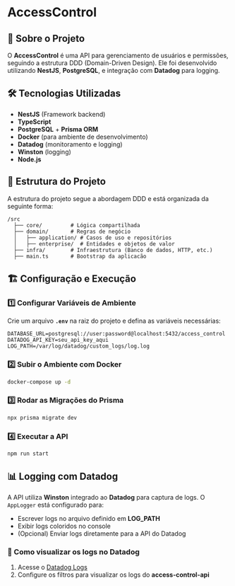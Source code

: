 # AccessControl

## 🚀 Sobre o Projeto

O **AccessControl** é uma API para gerenciamento de usuários e permissões, seguindo a estrutura DDD (Domain-Driven Design). Ele foi desenvolvido utilizando **NestJS**, **PostgreSQL**, e integração com **Datadog** para logging.

## 🛠️ Tecnologias Utilizadas

- **NestJS** (Framework backend)
- **TypeScript**
- **PostgreSQL** + **Prisma ORM**
- **Docker** (para ambiente de desenvolvimento)
- **Datadog** (monitoramento e logging)
- **Winston** (logging)
- **Node.js**

## 📂 Estrutura do Projeto

A estrutura do projeto segue a abordagem DDD e está organizada da seguinte forma:

```
/src
  ├── core/         # Lógica compartilhada
  ├── domain/       # Regras de negócio
  │   ├── application/ # Casos de uso e repositórios
  │   ├── enterprise/  # Entidades e objetos de valor
  ├── infra/        # Infraestrutura (Banco de dados, HTTP, etc.)
  ├── main.ts       # Bootstrap da aplicacão
```

## 🏗️ Configuração e Execução

### 1️⃣ Configurar Variáveis de Ambiente

Crie um arquivo **`.env`** na raiz do projeto e defina as variáveis necessárias:

```env
DATABASE_URL=postgresql://user:password@localhost:5432/access_control
DATADOG_API_KEY=seu_api_key_aqui
LOG_PATH=/var/log/datadog/custom_logs/log.log
```

### 2️⃣ Subir o Ambiente com Docker

```sh
docker-compose up -d
```

### 3️⃣ Rodar as Migrações do Prisma

```sh
npx prisma migrate dev
```

### 4️⃣ Executar a API

```sh
npm run start
```

## 📊 Logging com Datadog

A API utiliza **Winston** integrado ao **Datadog** para captura de logs. O `AppLogger` está configurado para:

- Escrever logs no arquivo definido em **LOG\_PATH**
- Exibir logs coloridos no console
- (Opcional) Enviar logs diretamente para a API do Datadog

### 📌 Como visualizar os logs no Datadog

1. Acesse o [Datadog Logs](https://app.datadoghq.com/logs)
2. Configure os filtros para visualizar os logs do **access-control-api**
